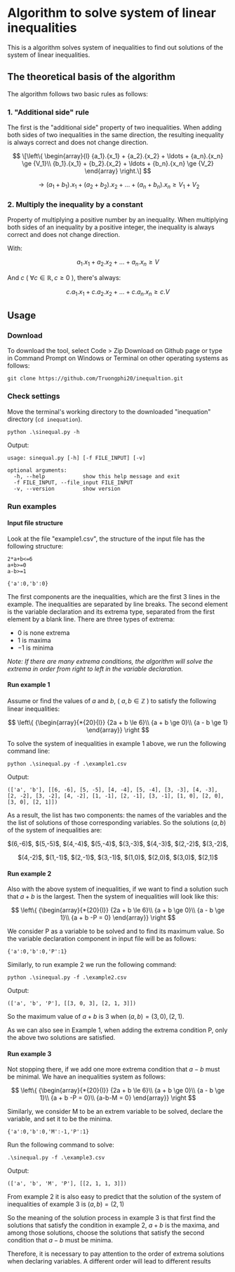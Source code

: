 # Algorithm to solve system of linear inequalities
This is a algorithm solves system of inequalities to find out solutions of the system of linear inequalities.

## The theoretical basis of the algorithm
The algorithm follows two basic rules as follows:

### 1. "Additional side" rule

The first is the "additional side" property of two inequalities. When adding both sides of two inequalities in the same direction, the resulting inequality is always correct and does not change direction.

$$
\[\left\{ \begin{array}{l}
{a_1}.{x_1} + {a_2}.{x_2} +  \ldots  + {a_n}.{x_n} \ge {V_1}\\
{b_1}.{x_1} + {b_2}.{x_2} +  \ldots  + {b_n}.{x_n} \ge {V_2}
\end{array} \right.\]
$$

$$
\to ({a_1} + {b_1}).{x_1} + ({a_2} + {b_2}).{x_2} +  \ldots  + ({a_n} + {b_n}).{x_n} \ge {V_1} + {V_2}
$$

### 2. Multiply the inequality by a constant

Property of multiplying a positive number by an inequality. When multiplying both sides of an inequality by a positive integer, the inequality is always correct and does not change direction.

With:

$$ {a_1}.{x_1} + {a_2}.{x_2} +  \ldots  + {a_n}.{x_n} \ge V $$

And $c$ ( $\forall c \in \mathbb{R}, c \ge 0$ ), there's always:

$$c.{a_1}.{x_1} + c.{a_2}.{x_2} +  \ldots  + c.{a_n}.{x_n} \ge c.V$$

## Usage
### Download
To download the tool, select Code > Zip Download on Github page or type in Command Prompt on Windows or Terminal on other operating systems as follows:
    
    git clone https://github.com/Truongphi20/inequaltion.git

### Check settings
Move the terminal's working directory to the downloaded "inequation" directory (`cd inequation`).
    
    python .\sinequal.py -h
    
Output:

    usage: sinequal.py [-h] [-f FILE_INPUT] [-v]

    optional arguments:
      -h, --help            show this help message and exit
      -f FILE_INPUT, --file_input FILE_INPUT
      -v, --version         show version
      
### Run examples
#### Input file structure
Look at the file "example1.csv", the structure of the input file has the following structure:

    2*a+b<=6
    a+b>=0
    a-b>=1
    
    {'a':0,'b':0}

The first components are the inequalities, which are the first 3 lines in the example. The inequalities are separated by line breaks.
The second element is the variable declaration and its extrema type, separated from the first element by a blank line.
There are three types of extrema:

   - $0$ is none extrema
   - $1$ is maxima
   - $-1$ is minima

_Note: If there are many extrema conditions, the algorithm will solve the extrema in order from right to left in the variable declaration._

#### Run example 1
Assume or find the values of $a$ and $b$, ( $a,b \in \mathbb{Z}$ ) to satisfy the following linear inequalities:

$$
\left\{ {\begin{array}{*{20}{l}}
{2a + b \le 6}\\
{a + b \ge 0}\\
{a - b \ge 1}
\end{array}} \right
$$

To solve the system of inequalities in example 1 above, we run the following command line:

    python .\sinequal.py -f .\example1.csv
    
Output:

    (['a', 'b'], [[6, -6], [5, -5], [4, -4], [5, -4], [3, -3], [4, -3], [2, -2], [3, -2], [4, -2], [1, -1], [2, -1], [3, -1], [1, 0], [2, 0], [3, 0], [2, 1]])

As a result, the list has two components: the names of the variables and the the list of solutions of those corresponding variables.
So the solutions $(a,b)$ of the system of inequalities are:

<p align="center">
$(6,-6)$, $(5,-5)$, $(4,-4)$, $(5,-4)$, $(3,-3)$, $(4,-3)$, $(2,-2)$, $(3,-2)$,
</p> 
<p align="center">
$(4,-2)$, $(1,-1)$, $(2,-1)$, $(3,-1)$, $(1,0)$, $(2,0)$, $(3,0)$, $(2,1)$
</p> 

#### Run example 2
Also with the above system of inequalities, if we want to find a solution such that $a + b$ is the largest. Then the system of inequalities will look like this:

$$
\left\{ {\begin{array}{*{20}{l}}
{2a + b \le 6}\\
{a + b \ge 0}\\
{a - b \ge 1}\\
{a + b -P = 0}
\end{array}} \right
$$

We consider P as a variable to be solved and to find its maximum value. So the variable declaration component in input file will be as follows:

    {'a':0,'b':0,'P':1}

Similarly, to run example 2 we run the following command:

    python .\sinequal.py -f .\example2.csv
    
Output:

    (['a', 'b', 'P'], [[3, 0, 3], [2, 1, 3]])
    
So the maximum value of $a+b$ is 3 when $(a,b) = (3,0),(2,1)$.

As we can also see in Example 1, when adding the extrema condition P, only the above two solutions are satisfied.

#### Run example 3
Not stopping there, if we add one more extrema condition that $a-b$ must be minimal. We have an inequalities system as follows:

$$
\left\{ {\begin{array}{*{20}{l}}
{2a + b \le 6}\\
{a + b \ge 0}\\
{a - b \ge 1}\\
{a + b -P = 0}\\
{a-b-M = 0}
\end{array}} \right
$$

Similarly, we consider M to be an extrem variable to be solved, declare the variable, and set it to be the minima.

    {'a':0,'b':0,'M':-1,'P':1}
    
Run the following command to solve:
    
    .\sinequal.py -f .\example3.csv
    
Output:
    
    (['a', 'b', 'M', 'P'], [[2, 1, 1, 3]])

From example 2 it is also easy to predict that the solution of the system of inequalities of example 3 is $(a,b) = (2,1)$

So the meaning of the solution process in example 3 is that first find the solutions that satisfy the condition in example 2, $a+b$ is the maxima, and among those solutions, choose the solutions that satisfy the second condition that $a-b$ must be minima.

Therefore, it is necessary to pay attention to the order of extrema solutions when declaring variables. A different order will lead to different results
